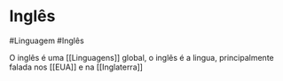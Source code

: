 # Inglês
#Linguagem #Inglês

O inglês é uma [[Linguagens]] global, o inglês é a lingua, principalmente falada nos [[EUA]] e na [[Inglaterra]]
